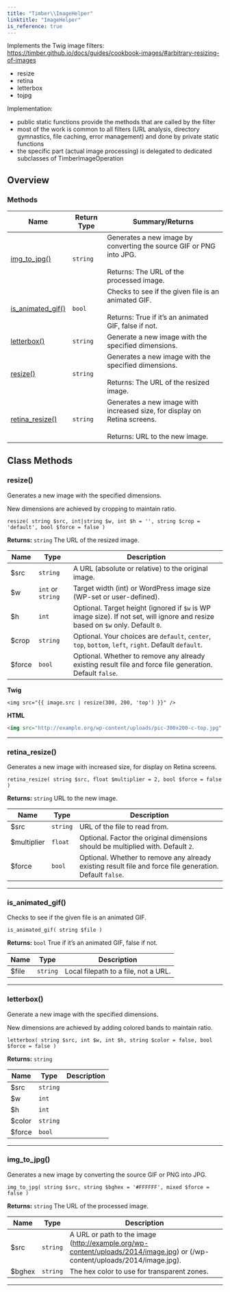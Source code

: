 ```yaml
---
title: "Timber\\​ImageHelper"
linktitle: "ImageHelper"
is_reference: true
---
```


Implements the Twig image filters:
https://timber.github.io/docs/guides/cookbook-images/#arbitrary-resizing-of-images
- resize
- retina
- letterbox
- tojpg

Implementation:
- public static functions provide the methods that are called by the filter
- most of the work is common to all filters (URL analysis, directory gymnastics, file caching, error management) and done by private static functions
- the specific part (actual image processing) is delegated to dedicated subclasses of TimberImageOperation

<!--more-->

## Overview

### Methods

<div class="table-methods">

| Name | Return Type | Summary/Returns |
| --- | --- | --- |
| <span class="method-name">[img_to_jpg()](#img_to_jpg)</span> | <span class="method-type">`string`</span> | <span class="method-description">Generates a new image by converting the source GIF or PNG into JPG.<br><br><span class="method-return"><span class="method-return-label">Returns:</span> The URL of the processed image.</span></span> |
| <span class="method-name">[is_animated_gif()](#is_animated_gif)</span> | <span class="method-type">`bool`</span> | <span class="method-description">Checks to see if the given file is an animated GIF.<br><br><span class="method-return"><span class="method-return-label">Returns:</span> True if it’s an animated GIF, false if not.</span></span> |
| <span class="method-name">[letterbox()](#letterbox)</span> | <span class="method-type">`string`</span> | <span class="method-description">Generate a new image with the specified dimensions.</span> |
| <span class="method-name">[resize()](#resize)</span> | <span class="method-type">`string`</span> | <span class="method-description">Generates a new image with the specified dimensions.<br><br><span class="method-return"><span class="method-return-label">Returns:</span> The URL of the resized image.</span></span> |
| <span class="method-name">[retina_resize()](#retina_resize)</span> | <span class="method-type">`string`</span> | <span class="method-description">Generates a new image with increased size, for display on Retina screens.<br><br><span class="method-return"><span class="method-return-label">Returns:</span> URL to the new image.</span></span> |

</div>


## Class Methods

### resize()

Generates a new image with the specified dimensions.

New dimensions are achieved by cropping to maintain ratio.

`resize( string $src, int|string $w, int $h = '', string $crop = 'default', bool $force = false )`

**Returns:** `string` The URL of the resized image.

| Name | Type | Description |
| --- | --- | --- |
| $src | `string` | A URL (absolute or relative) to the original image. |
| $w | `int` or `string` | Target width (int) or WordPress image size (WP-set or user-defined). |
| $h | `int` | Optional. Target height (ignored if `$w` is WP image size). If not set, will ignore and resize based on `$w` only. Default `0`. |
| $crop | `string` | Optional. Your choices are `default`, `center`, `top`, `bottom`, `left`, `right`. Default `default`. |
| $force | `bool` | Optional. Whether to remove any already existing result file and force file generation. Default `false`. |

**Twig**

```twig
<img src="{{ image.src | resize(300, 200, 'top') }}" />
```
**HTML**

```html
<img src="http://example.org/wp-content/uploads/pic-300x200-c-top.jpg" />
```

---

### retina\_resize()

Generates a new image with increased size, for display on Retina screens.

`retina_resize( string $src, float $multiplier = 2, bool $force = false )`

**Returns:** `string` URL to the new image.

| Name | Type | Description |
| --- | --- | --- |
| $src | `string` | URL of the file to read from. |
| $multiplier | `float` | Optional. Factor the original dimensions should be multiplied with. Default `2`. |
| $force | `bool` | Optional. Whether to remove any already existing result file and force file generation. Default `false`. |

---

### is\_animated\_gif()

Checks to see if the given file is an animated GIF.

`is_animated_gif( string $file )`

**Returns:** `bool` True if it’s an animated GIF, false if not.

| Name | Type | Description |
| --- | --- | --- |
| $file | `string` | Local filepath to a file, not a URL. |

---

### letterbox()

Generate a new image with the specified dimensions.

New dimensions are achieved by adding colored bands to maintain ratio.

`letterbox( string $src, int $w, int $h, string $color = false, bool $force = false )`

**Returns:** `string` 

| Name | Type | Description |
| --- | --- | --- |
| $src | `string` |  |
| $w | `int` |  |
| $h | `int` |  |
| $color | `string` |  |
| $force | `bool` |  |

---

### img\_to\_jpg()

Generates a new image by converting the source GIF or PNG into JPG.

`img_to_jpg( string $src, string $bghex = '#FFFFFF', mixed $force = false )`

**Returns:** `string` The URL of the processed image.

| Name | Type | Description |
| --- | --- | --- |
| $src | `string` | A URL or path to the image (http://example.org/wp-content/uploads/2014/image.jpg) or (/wp-content/uploads/2014/image.jpg). |
| $bghex | `string` | The hex color to use for transparent zones. |

---

